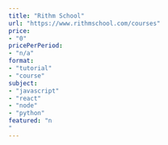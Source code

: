 ```yaml
---
title: "Rithm School"
url: "https://www.rithmschool.com/courses"
price: 
- "0"
pricePerPeriod: 
- "n/a"
format: 
- "tutorial"
- "course"
subject: 
- "javascript"
- "react"
- "node"
- "python"
featured: "n"
---
```

